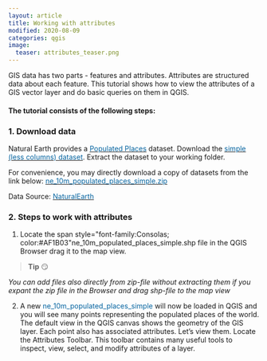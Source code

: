 ```yaml
---
layout: article
title: Working with attributes
modified: 2020-08-09
categories: qgis
image:
  teaser: attributes_teaser.png
---
```


GIS data has two parts - features and attributes. Attributes are structured data about each feature. This tutorial shows how to view the attributes of a GIS vector layer and do basic queries on them in QGIS.

#### The tutorial consists of the following steps:

### 1. Download data
Natural Earth provides a [<span style="color:#0564A0">Populated Places</span>](http://www.naturalearthdata.com/downloads/10m-cultural-vectors/10m-populated-places/) dataset. Download the [<span style="color:#0564A0">simple (less columns) dataset</span>](http://www.naturalearthdata.com/http//www.naturalearthdata.com/download/10m/cultural/ne_10m_populated_places_simple.zip). Extract the dataset to your working folder.

For convenience, you may directly download a copy of datasets from the link below:
[<span style="color:#0564A0">ne_10m_populated_places_simple.zip</span>](../../datasets/ne_10m_populated_places_simple.zip)

Data Source: [<span style="color:#0564A0">NaturalEarth</span>](https://www.naturalearthdata.com/)

### 2. Steps to work with attributes
1. Locate the span style="font-family:Consolas; color:#AF1B03"ne_10m_populated_places_simple.shp</span> file in the QGIS Browser drag it to the map view.
>**Tip** :smirk:
>
*You can add files also directly from zip-file without extracting them if you expant the zip file in the Browser and drag shp-file to the map view*

2. A new <span style="color:#0564A0">ne_10m_populated_places_simple</span> will now be loaded in QGIS and you will see many points representing the populated places of the world. The default view in the QGIS canvas shows the geometry of the GIS layer. Each point also has associated attributes. Let’s view them. Locate the Attributes Toolbar. This toolbar contains many useful tools to inspect, view, select, and modify attributes of a layer.

